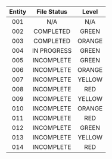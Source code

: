 | Entity        | File Status   | Level  |
|:-------------:|:-------------:|:------:|
| 001           | N/A           | N/A    |
| 002           | COMPLETED     | GREEN  |
| 003           | COMPLETED     | ORANGE |
| 004           | IN PROGRESS   | GREEN  |
| 005           | INCOMPLETE    | GREEN  |
| 006           | INCOMPLETE    | ORANGE |
| 007           | INCOMPLETE    | YELLOW |
| 008           | INCOMPLETE    | RED    |
| 009           | INCOMPLETE    | YELLOW |
| 010           | INCOMPLETE    | ORANGE |
| 011           | INCOMPLETE    | RED    |
| 012           | INCOMPLETE    | GREEN  |
| 013           | INCOMPLETE    | YELLOW |
| 014           | INCOMPLETE    | RED    |